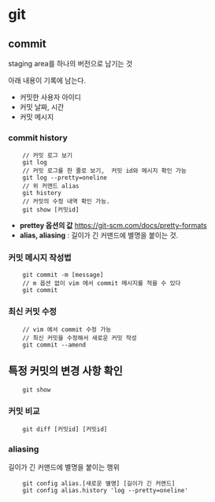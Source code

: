 # git

## commit
staging area를 하나의 버전으로 남기는 것

아래 내용이 기록에 남는다.
- 커밋한 사용자 아이디
- 커밋 날짜, 시간
- 커밋 메시지

### commit history

```
    // 커밋 로그 보기
    git log 
    // 커밋 로그를 한 줄로 보기,  커밋 id와 메시지 확인 가능
    git log --pretty=oneline
    // 위 커맨드 alias
    git history
    // 커밋의 수정 내역 확인 가능.
    git show [커밋id]

```
* **prettey 옵션의 값** 
    https://git-scm.com/docs/pretty-formats
* **alias, aliasing**
    : 길이가 긴 커맨드에 별명을 붙이는 것.

### 커밋 메시지 작성법
```
    git commit -m [message]
    // m 옵션 없이 vim 에서 commit 메시지를 적을 수 있다
    git commit 
```

### 최신 커밋 수정
```
    // vim 에서 commit 수정 가능
    // 최신 커밋을 수정해서 새로운 커밋 작성
    git commit --amend
```

## 특정 커밋의 변경 사항 확인
```
    git show
```

### 커밋 비교
```
    git diff [커밋id] [커밋id]
```

### aliasing
길이가 긴 커맨드에 별명을 붙이는 행위
```
    git config alias.[새로운 별명] [길이가 긴 커맨드] 
    git config alias.history 'log --pretty=oneline'
```